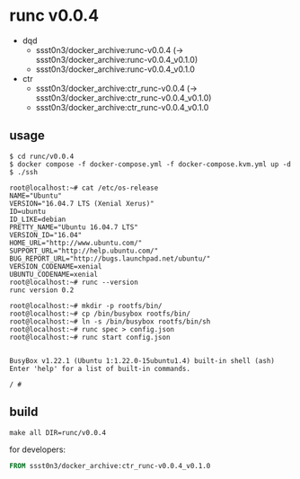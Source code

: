 # runc v0.0.4

* dqd
    * ssst0n3/docker_archive:runc-v0.0.4 (-> ssst0n3/docker_archive:runc-v0.0.4_v0.1.0)
    * ssst0n3/docker_archive:runc-v0.0.4_v0.1.0
* ctr
    * ssst0n3/docker_archive:ctr_runc-v0.0.4 (-> ssst0n3/docker_archive:ctr_runc-v0.0.4_v0.1.0)
    * ssst0n3/docker_archive:ctr_runc-v0.0.4_v0.1.0

## usage

```shell
$ cd runc/v0.0.4
$ docker compose -f docker-compose.yml -f docker-compose.kvm.yml up -d
$ ./ssh
```

```shell
root@localhost:~# cat /etc/os-release 
NAME="Ubuntu"
VERSION="16.04.7 LTS (Xenial Xerus)"
ID=ubuntu
ID_LIKE=debian
PRETTY_NAME="Ubuntu 16.04.7 LTS"
VERSION_ID="16.04"
HOME_URL="http://www.ubuntu.com/"
SUPPORT_URL="http://help.ubuntu.com/"
BUG_REPORT_URL="http://bugs.launchpad.net/ubuntu/"
VERSION_CODENAME=xenial
UBUNTU_CODENAME=xenial
root@localhost:~# runc --version
runc version 0.2
```

```shell
root@localhost:~# mkdir -p rootfs/bin/
root@localhost:~# cp /bin/busybox rootfs/bin/
root@localhost:~# ln -s /bin/busybox rootfs/bin/sh
root@localhost:~# runc spec > config.json
root@localhost:~# runc start config.json 


BusyBox v1.22.1 (Ubuntu 1:1.22.0-15ubuntu1.4) built-in shell (ash)
Enter 'help' for a list of built-in commands.

/ # 
```

## build

```shell
make all DIR=runc/v0.0.4
```

for developers:

```dockerfile
FROM ssst0n3/docker_archive:ctr_runc-v0.0.4_v0.1.0
```